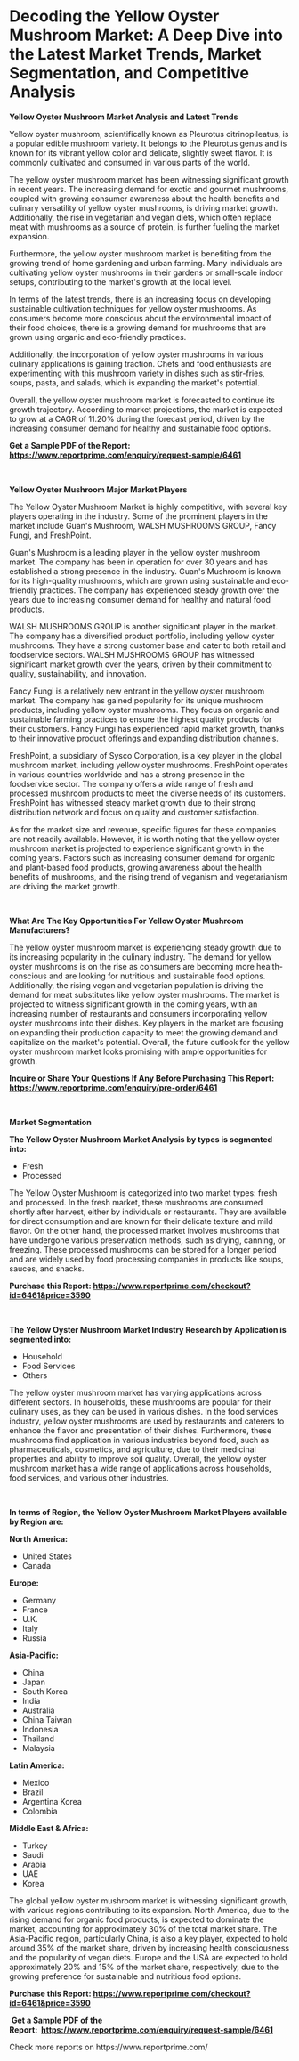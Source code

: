 <p><h1>Decoding the Yellow Oyster Mushroom Market: A Deep Dive into the Latest Market Trends, Market Segmentation, and Competitive Analysis</h1></p><p><strong>Yellow Oyster Mushroom Market Analysis and Latest Trends</strong></p>
<p><p>Yellow oyster mushroom, scientifically known as Pleurotus citrinopileatus, is a popular edible mushroom variety. It belongs to the Pleurotus genus and is known for its vibrant yellow color and delicate, slightly sweet flavor. It is commonly cultivated and consumed in various parts of the world.</p><p>The yellow oyster mushroom market has been witnessing significant growth in recent years. The increasing demand for exotic and gourmet mushrooms, coupled with growing consumer awareness about the health benefits and culinary versatility of yellow oyster mushrooms, is driving market growth. Additionally, the rise in vegetarian and vegan diets, which often replace meat with mushrooms as a source of protein, is further fueling the market expansion.</p><p>Furthermore, the yellow oyster mushroom market is benefiting from the growing trend of home gardening and urban farming. Many individuals are cultivating yellow oyster mushrooms in their gardens or small-scale indoor setups, contributing to the market's growth at the local level.</p><p>In terms of the latest trends, there is an increasing focus on developing sustainable cultivation techniques for yellow oyster mushrooms. As consumers become more conscious about the environmental impact of their food choices, there is a growing demand for mushrooms that are grown using organic and eco-friendly practices.</p><p>Additionally, the incorporation of yellow oyster mushrooms in various culinary applications is gaining traction. Chefs and food enthusiasts are experimenting with this mushroom variety in dishes such as stir-fries, soups, pasta, and salads, which is expanding the market's potential.</p><p>Overall, the yellow oyster mushroom market is forecasted to continue its growth trajectory. According to market projections, the market is expected to grow at a CAGR of 11.20% during the forecast period, driven by the increasing consumer demand for healthy and sustainable food options.</p></p>
<p><strong>Get a Sample PDF of the Report:&nbsp; <a href="https://www.reportprime.com/enquiry/request-sample/6461">https://www.reportprime.com/enquiry/request-sample/6461</a></strong></p>
<p>&nbsp;</p>
<p><strong>Yellow Oyster Mushroom Major Market Players</strong></p>
<p><p>The Yellow Oyster Mushroom Market is highly competitive, with several key players operating in the industry. Some of the prominent players in the market include Guan's Mushroom, WALSH MUSHROOMS GROUP, Fancy Fungi, and FreshPoint.</p><p>Guan's Mushroom is a leading player in the yellow oyster mushroom market. The company has been in operation for over 30 years and has established a strong presence in the industry. Guan's Mushroom is known for its high-quality mushrooms, which are grown using sustainable and eco-friendly practices. The company has experienced steady growth over the years due to increasing consumer demand for healthy and natural food products.</p><p>WALSH MUSHROOMS GROUP is another significant player in the market. The company has a diversified product portfolio, including yellow oyster mushrooms. They have a strong customer base and cater to both retail and foodservice sectors. WALSH MUSHROOMS GROUP has witnessed significant market growth over the years, driven by their commitment to quality, sustainability, and innovation.</p><p>Fancy Fungi is a relatively new entrant in the yellow oyster mushroom market. The company has gained popularity for its unique mushroom products, including yellow oyster mushrooms. They focus on organic and sustainable farming practices to ensure the highest quality products for their customers. Fancy Fungi has experienced rapid market growth, thanks to their innovative product offerings and expanding distribution channels.</p><p>FreshPoint, a subsidiary of Sysco Corporation, is a key player in the global mushroom market, including yellow oyster mushrooms. FreshPoint operates in various countries worldwide and has a strong presence in the foodservice sector. The company offers a wide range of fresh and processed mushroom products to meet the diverse needs of its customers. FreshPoint has witnessed steady market growth due to their strong distribution network and focus on quality and customer satisfaction.</p><p>As for the market size and revenue, specific figures for these companies are not readily available. However, it is worth noting that the yellow oyster mushroom market is projected to experience significant growth in the coming years. Factors such as increasing consumer demand for organic and plant-based food products, growing awareness about the health benefits of mushrooms, and the rising trend of veganism and vegetarianism are driving the market growth.</p></p>
<p>&nbsp;</p>
<p><strong>What Are The Key Opportunities For Yellow Oyster Mushroom Manufacturers?</strong></p>
<p><p>The yellow oyster mushroom market is experiencing steady growth due to its increasing popularity in the culinary industry. The demand for yellow oyster mushrooms is on the rise as consumers are becoming more health-conscious and are looking for nutritious and sustainable food options. Additionally, the rising vegan and vegetarian population is driving the demand for meat substitutes like yellow oyster mushrooms. The market is projected to witness significant growth in the coming years, with an increasing number of restaurants and consumers incorporating yellow oyster mushrooms into their dishes. Key players in the market are focusing on expanding their production capacity to meet the growing demand and capitalize on the market's potential. Overall, the future outlook for the yellow oyster mushroom market looks promising with ample opportunities for growth.</p></p>
<p><strong>Inquire or Share Your Questions If Any Before Purchasing This Report: <a href="https://www.reportprime.com/enquiry/pre-order/6461">https://www.reportprime.com/enquiry/pre-order/6461</a></strong></p>
<p>&nbsp;</p>
<p><strong>Market Segmentation</strong></p>
<p><strong>The Yellow Oyster Mushroom Market Analysis by types is segmented into:</strong></p>
<p><ul><li>Fresh</li><li>Processed</li></ul></p>
<p><p>The Yellow Oyster Mushroom is categorized into two market types: fresh and processed. In the fresh market, these mushrooms are consumed shortly after harvest, either by individuals or restaurants. They are available for direct consumption and are known for their delicate texture and mild flavor. On the other hand, the processed market involves mushrooms that have undergone various preservation methods, such as drying, canning, or freezing. These processed mushrooms can be stored for a longer period and are widely used by food processing companies in products like soups, sauces, and snacks.</p></p>
<p><strong>Purchase this Report:&nbsp;<a href="https://www.reportprime.com/checkout?id=6461&price=3590">https://www.reportprime.com/checkout?id=6461&price=3590</a></strong></p>
<p>&nbsp;</p>
<p><strong>The Yellow Oyster Mushroom Market Industry Research by Application is segmented into:</strong></p>
<p><ul><li>Household</li><li>Food Services</li><li>Others</li></ul></p>
<p><p>The yellow oyster mushroom market has varying applications across different sectors. In households, these mushrooms are popular for their culinary uses, as they can be used in various dishes. In the food services industry, yellow oyster mushrooms are used by restaurants and caterers to enhance the flavor and presentation of their dishes. Furthermore, these mushrooms find application in various industries beyond food, such as pharmaceuticals, cosmetics, and agriculture, due to their medicinal properties and ability to improve soil quality. Overall, the yellow oyster mushroom market has a wide range of applications across households, food services, and various other industries.</p></p>
<p>&nbsp;</p>
<p><strong>In terms of Region, the Yellow Oyster Mushroom Market Players available by Region are:</strong></p>
<p>
    <p> <strong> North America: </strong>
        <ul>
            <li>United States</li>
            <li>Canada</li>
        </ul>
        </p> 
    <p> <strong> Europe: </strong>
        <ul>
            <li>Germany</li>
            <li>France</li>
            <li>U.K.</li>
            <li>Italy</li>
            <li>Russia</li>
        </ul>
        </p> 
    <p> <strong> Asia-Pacific: </strong>
        <ul>
            <li>China</li>
            <li>Japan</li>
            <li>South Korea</li>
            <li>India</li>
            <li>Australia</li>
            <li>China Taiwan</li>
            <li>Indonesia</li>
            <li>Thailand</li>
            <li>Malaysia</li>
        </ul>
        </p> 
    <p> <strong> Latin America: </strong>
        <ul>
            <li>Mexico</li>
            <li>Brazil</li>
            <li>Argentina Korea</li>
            <li>Colombia</li>
        </ul>
        </p> 
    <p> <strong> Middle East & Africa: </strong>
        <ul>
            <li>Turkey</li>
            <li>Saudi</li>
            <li>Arabia</li>
            <li>UAE</li>
            <li>Korea</li>
        </ul>
    </p>
    </p>
<p><p>The global yellow oyster mushroom market is witnessing significant growth, with various regions contributing to its expansion. North America, due to the rising demand for organic food products, is expected to dominate the market, accounting for approximately 30% of the total market share. The Asia-Pacific region, particularly China, is also a key player, expected to hold around 35% of the market share, driven by increasing health consciousness and the popularity of vegan diets. Europe and the USA are expected to hold approximately 20% and 15% of the market share, respectively, due to the growing preference for sustainable and nutritious food options.</p></p>
<p><strong>Purchase this Report: <a href="https://www.reportprime.com/checkout?id=6461&price=3590">https://www.reportprime.com/checkout?id=6461&price=3590</a></strong></p>
<p>&nbsp;<strong>Get a Sample PDF of the Report:&nbsp;&nbsp;<a href="https://www.reportprime.com/enquiry/request-sample/6461">https://www.reportprime.com/enquiry/request-sample/6461</a></strong></p>
<p><strong></strong></p>
<p>Check more reports on https://www.reportprime.com/</p>